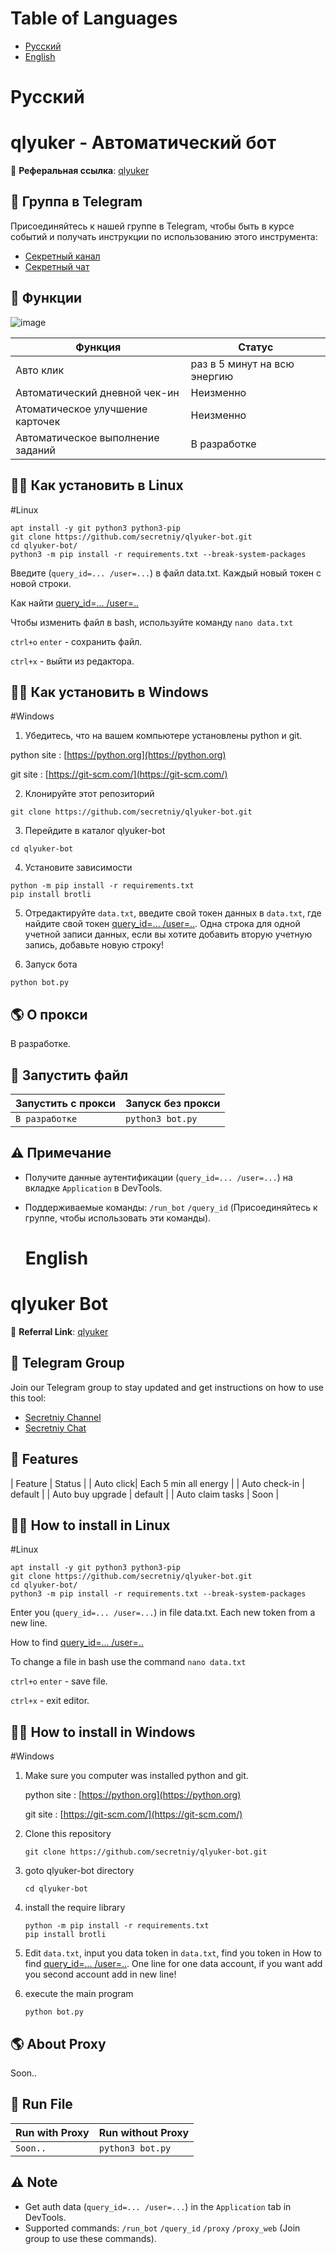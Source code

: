 # Table of Languages
- [Русский](#Русский)
- [English](#English)

# Русский
# qlyuker - Автоматический бот

🔗 **Реферальная ссылка**: [qlyuker](https://t.me/qlyukerbot/start?startapp=bro-948720889)

## 📢 Группа в Telegram

Присоединяйтесь к нашей группе в Telegram, чтобы быть в курсе событий и получать инструкции по использованию этого инструмента:

- [Секретный канал](https://t.me/secretniy)
- [Секретный чат](https://t.me/+eTYhicQb1KczYTYy)

## 🌟 Функции
![image](https://github.com/user-attachments/assets/ad6aa507-210f-45ba-abf2-61a35d1898a6)

| Функция | Статус |
| -------------- | ------ |
| Авто клик| раз в 5 минут на всю энергию |
| Автоматический дневной чек-ин | Неизменно |
| Атоматическое улучшение карточек | Неизменно |
| Автоматическое выполнение заданий | В разработке |



## 🧑‍🔧 Как установить в Linux
#Linux
```shell
apt install -y git python3 python3-pip
git clone https://github.com/secretniy/qlyuker-bot.git
cd qlyuker-bot/
python3 -m pip install -r requirements.txt --break-system-packages
```
Введите (`query_id=... /user=...`) в файл data.txt. Каждый новый токен с новой строки.

Как найти [query_id=... /user=..](https://t.me/secretniy)

Чтобы изменить файл в bash, используйте команду `nano data.txt`

`ctrl+o` `enter` - сохранить файл.

`ctrl+x` - выйти из редактора.


## 👩‍🔧 Как установить в Windows
#Windows
1. Убедитесь, что на вашем компьютере установлены python и git.

python site : [https://python.org](https://python.org)

git site : [https://git-scm.com/](https://git-scm.com/)

2. Клонируйте этот репозиторий
```shell
git clone https://github.com/secretniy/qlyuker-bot.git
```

3. Перейдите в каталог qlyuker-bot
```
cd qlyuker-bot
```

4. Установите зависимости
```
python -m pip install -r requirements.txt
pip install brotli
```

5. Отредактируйте `data.txt`, введите свой токен данных в `data.txt`, где найдите свой токен [query_id=... /user=..](https://t.me/secretniy). Одна строка для одной учетной записи данных, если вы хотите добавить вторую учетную запись, добавьте новую строку!

6. Запуск бота
```
python bot.py
```

## 🌎 О прокси
В разработке.

## 🚀 Запустить файл

| Запустить с прокси | Запуск без прокси |
| -------------------------------- | ------------------- |
| `В разработке` | `python3 bot.py` |

## ⚠️ Примечание

- Получите данные аутентификации (`query_id=... /user=...`) на вкладке `Application` в DevTools.
- Поддерживаемые команды: `/run_bot` `/query_id`  (Присоединяйтесь к группе, чтобы использовать эти команды).

  # English
# qlyuker Bot

🔗 **Referral Link**: [qlyuker](https://t.me/qlyukerbot/start?startapp=bro-948720889)

## 📢 Telegram Group

Join our Telegram group to stay updated and get instructions on how to use this tool:

- [Secretniy Channel](https://t.me/secretniy)
- [Secretniy Chat](https://t.me/+eTYhicQb1KczYTYy)

## 🌟 Features

| Feature        | Status |
| Auto click| Each 5 min all energy |
| Auto check-in | default |
| Auto buy upgrade | default |
| Auto claim tasks | Soon |


## 🧑‍🔧 How to install in Linux
#Linux
```shell
apt install -y git python3 python3-pip
git clone https://github.com/secretniy/qlyuker-bot.git
cd qlyuker-bot/
python3 -m pip install -r requirements.txt --break-system-packages
```
Enter you (`query_id=... /user=...`) in file data.txt. Each new token from a new line.

How to find [query_id=... /user=..](https://t.me/secretniy)

To change a file in bash use the command `nano data.txt`

`ctrl+o` `enter` -  save file.

`ctrl+x` -  exit editor.



## 👩‍🔧 How to install in Windows
#Windows
1. Make sure you computer was installed python and git.
   
   python site : [https://python.org](https://python.org)
   
   git site : [https://git-scm.com/](https://git-scm.com/)

2. Clone this repository
   ```shell
   git clone https://github.com/secretniy/qlyuker-bot.git
   ```

3. goto qlyuker-bot directory
   ```
   cd qlyuker-bot
   ```

4. install the require library
   ```
   python -m pip install -r requirements.txt
   pip install brotli
   ```

5. Edit `data.txt`, input you data token in `data.txt`, find you token in How to find [query_id=... /user=..](https://t.me/secretniy). One line for one data account, if you want add you second account add in new line!

6. execute the main program 
   ```
   python bot.py
   ```


## 🌎 About Proxy

Soon..

## 🚀 Run File

| Run with Proxy                   | Run without Proxy   |
| -------------------------------- | ------------------- |
| `Soon..`          |  `python3 bot.py`    |

## ⚠️ Note

- Get auth data (`query_id=... /user=...`) in the `Application` tab in DevTools.
- Supported commands: `/run_bot` `/query_id` `/proxy` `/proxy_web` (Join group to use these commands).

